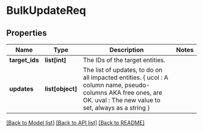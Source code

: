 # BulkUpdateReq

## Properties
Name | Type | Description | Notes
------------ | ------------- | ------------- | -------------
**target_ids** | **list[int]** | The IDs of the target entities. | 
**updates** | **list[object]** | The list of updates, to do on all impacted entities.        {            ucol : A column name, pseudo-columns AKA free ones, are OK.            uval : The new value to set, always as a string        } | 

[[Back to Model list]](../README.md#documentation-for-models) [[Back to API list]](../README.md#documentation-for-api-endpoints) [[Back to README]](../README.md)


